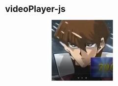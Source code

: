 # videoPlayer-js

<div align="center" >
  <img src="./assets/previewImgs/preview2.jpg" width="200">
</div>
